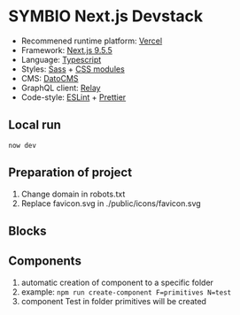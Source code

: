 # SYMBIO Next.js Devstack

- Recommened runtime platform: [Vercel](https://vercel.com/)
- Framework: [Next.js 9.5.5](https://nextjs.org/)
- Language: [Typescript](https://www.typescriptlang.org/)
- Styles: [Sass](https://sass-lang.com/) + [CSS modules](https://github.com/css-modules/css-modules)
- CMS: [DatoCMS](https://www.datocms.com/) 
- GraphQL client: [Relay](https://relay.dev/)
- Code-style: [ESLint](https://eslint.org/) + [Prettier](https://prettier.io/)

## Local run
```now dev```

## Preparation of project

1. Change domain in robots.txt
1. Replace favicon.svg in ./public/icons/favicon.svg


## Blocks

## Components
1. automatic creation of component to a specific folder
2. example: `npm run create-component F=primitives N=test`
3. component Test in folder primitives will be created